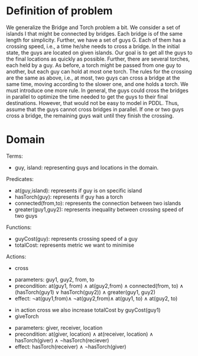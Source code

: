 # Definition of problem 
We generalize the Bridge and Torch problem a bit. We consider a set of islands I that might be connected by bridges. 
Each bridge is of the same length for simplicity. Further, we have a set of guys G. Each of them has a crossing speed, 
i.e., a time he/she needs to cross a bridge. In the initial state, the guys are located on given islands. 
Our goal is to get all the guys to the final locations as quickly as possible. Further, there are several torches, 
each held by a guy. As before, a torch might be passed from one guy to another, but each guy can hold at most one torch. 
The rules for the crossing are the same as above, i.e., at most, two guys can cross a bridge at the same time, moving 
according to the slower one, and one holds a torch. We must introduce one more rule. In general, the guys could cross the 
bridges in parallel to optimize the time needed to get the guys to their final destinations. However, that would not be 
easy to model in PDDL. Thus, assume that the guys cannot cross bridges in parallel. If one or two guys cross a bridge, the remaining guys wait until they finish the crossing. 

# Domain
 Terms:<br />
 * guy, island: representing guys and locations in the domain.<br />
 
 Predicates:<br />
 * at(guy,island): represents if guy is on specific island
 * hasTorch(guy): represents if guy has a torch
 * connected(from,to): represents the connection between two islands
 * greater(guy1,guy2): represents inequality between crossing speed of two
 guys<br />
 
 Functions:<br />
 * guyCost(guy): represents crossing speed of a guy
 * totalCost: represents metric we want to minimise<br />
 
 Actions:<br />
 * cross
  - parameters: guy1, guy2, from, to
  - precondition: at(guy1, from) ∧ at(guy2,from) ∧ connected(from,
 to) ∧ (hasTorch(guy1) ∨ hasTorch(guy2)) ∧ greater(guy1, guy2)
  - effect: ¬at(guy1,from)∧ ¬at(guy2,from)∧ at(guy1, to) ∧ at(guy2,
 to)
 * in action cross we also increase totalCost by guyCost(guy1)
 * giveTorch
  - parameters: giver, receiver, location
  - precondition: at(giver, location) ∧ at(receiver, location) ∧ hasTorch(giver)
 ∧ ¬hasTorch(reciever)
  - effect: hasTorch(receiver) ∧ ¬hasTorch(giver)
